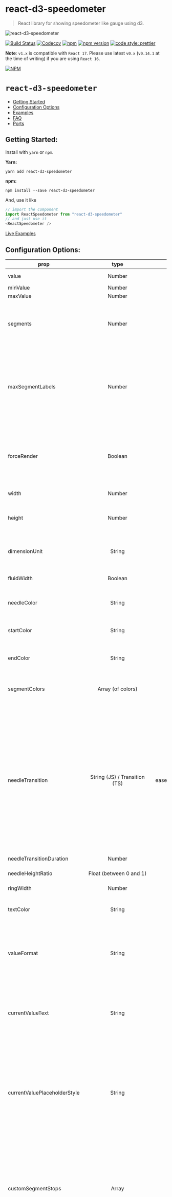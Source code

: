 # react-d3-speedometer

> React library for showing speedometer like gauge using d3.

![react-d3-speedometer](https://raw.githubusercontent.com/palerdot/react-d3-speedometer/master/speedo.gif)

[![Build Status](https://travis-ci.org/palerdot/react-d3-speedometer.svg?branch=master)](https://travis-ci.org/palerdot/react-d3-speedometer)
[![Codecov](https://img.shields.io/codecov/c/gh/palerdot/react-d3-speedometer)](https://codecov.io/gh/palerdot/react-d3-speedometer)
[![npm](https://img.shields.io/npm/dt/react-d3-speedometer.svg)](https://www.npmjs.com/package/react-d3-speedometer)
[![npm version](https://badge.fury.io/js/react-d3-speedometer.svg)](https://www.npmjs.com/package/react-d3-speedometer)
[![code style: prettier](https://img.shields.io/badge/code_style-prettier-ff69b4.svg?style=flat-square)](https://github.com/prettier/prettier)


**Note**: `v1.x` is compatible with `React 17`. Please use latest `v0.x` (`v0.14.1` at the time of writing) if you are using `React 16`.

[![NPM](https://nodei.co/npm/react-d3-speedometer.png)](https://npmjs.org/package/react-d3-speedometer)


# `react-d3-speedometer`

- [Getting Started](#getting-started)
- [Configuration Options](#configuration-options)
- [Examples](#examples)
- [FAQ](#faq)
- [Ports](#ports)

## Getting Started:

Install with `yarn` or `npm`.

**Yarn:**
```
yarn add react-d3-speedometer
```

**npm:**

```
npm install --save react-d3-speedometer
``` 

And, use it like

```javascript
// import the component
import ReactSpeedometer from "react-d3-speedometer"
// and just use it
<ReactSpeedometer />
```

[Live Examples](https://palerdot.in/react-d3-speedometer)

## Configuration Options:

| prop        | type           | default  | comments |
| ------------|:--------------:| --------:| ---------|
| value       | Number         | 0        |   Make sure your value is between your `minValue` and `maxValue`       |
| minValue    | Number         | 0        |          |
| maxValue    | Number         | 1000     |          |
| segments    | Number         | 5        | Number of segments in the speedometer. Please note, `segments` is calculated with [d3-ticks]() which is an approximate count that is uniformly spaced between min and max. Please refer to [d3-ticks](https://github.com/d3/d3-scale/blob/master/README.md#continuous_ticks) and [d3-array ticks](https://github.com/d3/d3-array#ticks) for more detailed info.        |
| maxSegmentLabels    | Number         | value from 'segments' prop        | Limit the number of segment labels to displayed. This is useful for acheiving a gradient effect by giving arbitrary large number of `segments` and limiting the labels with this prop. [See Live Example](https://palerdot.in/react-d3-speedometer/?path=/story/react-d3-speedometer--gradient-effect-with-large-number-of-segments-and-maxsegmentlabels-config). Please note, `maxSegmentLabels` is calculated with [d3-ticks]() which is an approximate count that is uniformly spaced between min and max. Please refer to [d3-ticks](https://github.com/d3/d3-scale/blob/master/README.md#continuous_ticks) and [d3-array ticks](https://github.com/d3/d3-array#ticks) for more detailed info.        |
| forceRender | Boolean        | false    | After initial rendering/mounting, when props change, only the `value` is changed and animated to maintain smooth visualization. But, if you want to force rerender the whole component like change in segments, colors, dimensions etc, you can use this option to force rerender of the whole component on props change.         |
| width       | Number         | 300      | **diameter** of the speedometer and the **width** of the svg element |
| height      | Number         | 300      | height of the svg element. Height of the speedometer is always half the width since it is a **semi-circle**. For fluid width, please refere to `fluidWidth` config |
| dimensionUnit | String         | px     | Default to `px` for `width/height`. Possible values - `"em" , "ex" , "px" , "in" , "cm" , "mm" , "pt" , ,"pc"` ... Please refer to [specification](https://developer.mozilla.org/en-US/docs/Web/SVG/Content_type#Length) for more details |
| fluidWidth  | Boolean        | false    | If `true` takes the width of the parent component. See [Live Example](https://palerdot.in/react-d3-speedometer/?selectedKind=React%20d3%20Speedometer&selectedStory=Fluid%20Width%20view&full=0&down=0&left=1&panelRight=0&downPanel=kadirahq%2Fstorybook-addon-actions%2Factions-panel) for more details |
| needleColor | String         | steelblue | Should be a valid color code - colorname, hexadecimal name or rgb value. Should be a valid input for [d3.interpolateHsl](https://github.com/d3/d3-interpolate#interpolateHsl)   |
| startColor | String         | #FF471A | Should be a valid color code - colorname, hexadecimal name or rgb value. Should be a valid input for [d3.interpolateHsl](https://github.com/d3/d3-interpolate#interpolateHsl)   |
| endColor | String         |  #33CC33 | Should be a valid color code - colorname, hexadecimal name or rgb value. Should be a valid input for [d3.interpolateHsl](https://github.com/d3/d3-interpolate#interpolateHsl)   |
| segmentColors | Array (of colors)         |  [] | Custom segment colors can be given with this option. Should be an array of valid color codes. If this option is given **startColor** and **endColor** options will be ignored. |
| needleTransition | String (JS) / Transition (TS)        | easeQuadInOut | [d3-easing-identifiers](https://github.com/d3/d3-ease) - easeLinear, easeQuadIn, easeQuadOut, easeQuadInOut, easeCubicIn, easeCubicOut, easeCubicInOut, easePolyIn, easePolyOut, easePolyInOut, easeSinIn, easeSinOut, easeSinInOut, easeExpIn, easeExpOut, easeExpInOut, easeCircleIn, easeCircleOut, easeCircleInOut, easeBounceIn, easeBounceOut, easeBounceInOut, easeBackIn, easeBackOut, easeBackInOut, easeElasticIn, easeElasticOut, easeElasticInOut, easeElastic. There is a helper Object/Type 'Transtion', which you can import like `import { Transition } from 'react-d3-speedometer'` and use it like `Transition.easeElastic`. This works for both JS and Typescript. For `type(script)` definitions, please refer [here](./src/index.d.ts). |
| needleTransitionDuration | Number         | 500     | Time in milliseconds. |
| needleHeightRatio | Float (between 0 and 1)         | 0.9     | Control the height of the needle by giving a number/float between `0` and `1`. Default height ratio is `0.9`.  |
| ringWidth | Number         | 60     | Width of the speedometer ring. |
| textColor | String         | #666     | Should be a valid color code - colorname, hexadecimal name or rgb value. Used for both showing the current value and the segment values |
| valueFormat | String       |  | should be a valid format for [d3-format](https://github.com/d3/d3-format#locale_format). By default, no formatter is used. You can use a valid d3 format identifier (for eg: `d` to convert float to integers), to format the values. **Note:** This formatter affects all the values (current value, segment values) displayed in the speedometer |
| currentValueText | String | ${value} | Should be provided a string which should have **${value}** placeholder which will be replaced with current value. By default, current value is shown (formatted with `valueFormat`). For example, if current Value is 333 if you would like to show `Current Value: 333`, you should provide a string **`Current Value: ${value}`**. See [Live Example](https://palerdot.in/react-d3-speedometer/?selectedKind=react-d3-speedometer&selectedStory=Custom%20Current%20Value%20Text&full=0&down=1&left=1&panelRight=0) |
| currentValuePlaceholderStyle | String | ${value} | Should be provided a placeholder string which will be replaced with current value in `currentValueTextProp`. For example: you can use ruby like interpolation by giving following props - `<ReactSpeedometer    currentValueText="Current Value: #{value}" currentValuePlaceholderStyle={"#{value}"} />`. This is also helpful if you face `no-template-curly-in-string` eslint warnings and would like to use different placeholder for current value |
| customSegmentStops | Array         | []     | Array of values **starting** at `min` value, and **ending** at `max` value. This configuration is useful if you would like to split the segments at custom points or have unequal segments at preferred values. If the values does not begin and end with `min` and `max` value respectively, an error will be thrown. This configuration will override `segments` prop, since total number of segments will be `length - 1` of `customSegmentProps`. For example, `[0, 50, 75, 100]` value will have three segments - `0-50`, `50-75`, `75-100`. See [Live Example](https://palerdot.in/react-d3-speedometer/?path=/story/react-d3-speedometer--custom-segment-stops) |
| customSegmentLabels | Array`<CustomSegmentLabel>` | [] | Takes an array of `CustomSegmentLabel` objects. Each object has following keys for custom rendering of labels - `text`, `fontSize`, `color`, `position: OUTSIDE/INSIDE`. For `position`, there is a helper `CustomSegmentLabelPosition` Object/Type which you can import like `import { CustomSegmentLabelPosition } from 'react-d3-speedometer'`, and use it like `CustomSegmentLabelPosition.Inside / CustomSegmentLabelPosition.Outside`. This works for both JS and Typescript. For `type(script)` definitions, please refer [here](./src/index.d.ts).  |
| labelFontSize | String         | 14px     | Font size for segment labels/legends |
| valueTextFontSize | String         | 16px     | Font size for current value text |
| valueTextFontWeight | String         | bold     | Font weight for current value text. Any valid font weight identifier (500, bold etc) can be used. |
| paddingHorizontal | Number         | 0     | Provides right/left space for the label text. Takes a number (without explicit unit, unit will be taken from dimensionUnit config which defaults to px). Helpful when using a bigger font size for label texts. |
| paddingVertical   | Number         | 0     | Provides top/bottom space for the current value label text below the needle. Takes a number (without explicit unit, unit will be taken from dimensionUnit config which defaults to px). Helpful when using a bigger font size for label texts. |

## Examples

You can view [Live Examples here](https://palerdot.in/react-d3-speedometer/?path=/story/react-d3-speedometer--default-with-no-config)

#### Default with no config - [Live Example](https://palerdot.in/react-d3-speedometer/?path=/story/reactspeedometer--default-with-no-config)

```javascript
<ReactSpeedometer />
```

#### With configurations - [Live Example](https://palerdot.in/react-d3-speedometer/?path=/story/reactspeedometer--configuring-values)

```javascript
<ReactSpeedometer
  maxValue={500}
  value={473}
  needleColor="red"
  startColor="green"
  segments={10}
  endColor="blue"
/>
```

#### Custom Segment Colors - [Live Example](https://palerdot.in/react-d3-speedometer/?path=/story/reactspeedometer--custom-segment-colors)

```javascript
<ReactSpeedometer
  value={333}
  segments={5}
  segmentColors={[
    "#bf616a",
    "#d08770",
    "#ebcb8b",
    "#a3be8c",
    "#b48ead",
  ]}
  // startColor will be ignored
  // endColor will be ignored
/>
```

#### Custom Segment Labels - [Live Example](https://palerdot.in/react-d3-speedometer/?path=/story/reactspeedometer--custom-segment-labels)

```javascript
  // 'customSegmentLabels' prop takes an array of 'CustomSegmentLabel' Object
  /*
  type CustomSegmentLabel = {
    text?: string
    position?: OUTSIDE/INSIDE
    fontSize?: string
    color?: string
  }
  */

  <ReactSpeedometer
    value={777}
    currentValueText="Happiness Level"
    customSegmentLabels={[
      {
        text: "Very Bad",
        position: "INSIDE",
        color: "#555",
      },
      {
        text: "Bad",
        position: "INSIDE",
        color: "#555",
      },
      {
        text: "Ok",
        position: "INSIDE",
        color: "#555",
        fontSize: "19px",
      },
      {
        text: "Good",
        position: "INSIDE",
        color: "#555",
      },
      {
        text: "Very Good",
        position: "INSIDE",
        color: "#555",
      },
    ]}
  />
```

#### Custom Segment Stops - [Live Example](https://palerdot.in/react-d3-speedometer/?path=/story/reactspeedometer--custom-segment-stops)

```javascript
  <ReactSpeedometer
    customSegmentStops={[0, 500, 750, 900, 1000]}
    segmentColors={["firebrick", "tomato", "gold", "limegreen"]}
    value={333}
  />
  // `segments` prop will be ignored since it will be calculated from `customSegmentStops`
  // In this case there will be `4` segments (0-500, 500-750, 750-900, 900-1000)
/>
```

#### Fluid Width Example - [Live Example](https://palerdot.in/react-d3-speedometer/?path=/story/reactspeedometer--fluid-width-view)

```javascript
// Speedometer will take the width of the parent div (500)
// any width passed will be ignored
<div style={{
  width: "500px",
  height: "300px",
  background: "#EFEFEF"
}}>
  <ReactSpeedometer
    fluidWidth={true}
    minValue={100}
    maxValue={500}
    value={473}
    needleColor="steelblue"
  />
</div>
```

#### Needle Transition Example - [Live Example](https://palerdot.in/react-d3-speedometer/?path=/story/reactspeedometer--needle-transition-duration)

```javascript
<ReactSpeedometer
  value={333}
  needleColor="steelblue"
  needleTransitionDuration={4000}
  needleTransition="easeElastic"
/>
```

#### Force Render component on props change - [Live Example](https://palerdot.in/react-d3-speedometer/?path=/story/reactspeedometer--force-render-the-component)

```javascript
// By default, when props change, only the value prop is updated and animated. 
// This is to maintain smooth visualization and to ignore breaking appearance changes like segments, colors etc. 
// You can override this behaviour by giving forceRender: true

// render a component initially
<ReactSpeedometer
  width={200}
  height={200}
/>
// Now, if given forceRender: true, and change the appearance all together, the component will rerender completely on props change
<ReactSpeedometer
  forceRender={true}
  segments={15}
  width={500}
  height={500}
/>
```

#### Needle Height Configuration Example - [Live Example](https://palerdot.in/react-d3-speedometer/?path=/story/reactspeedometer--configure-needle-length-and-font-sizes)

```javascript
<ReactSpeedometer
  value={333}
  needleHeightRatio={0.7}
/>
```

You can give a value between `0` and `1` to control the needle height.


#### Gradient Like Effect - [Live Example](https://palerdot.in/react-d3-speedometer/?path=/story/reactspeedometer--gradient-effect-with-large-number-of-segments-and-max-segment-labels-config)

```javascript
<ReactSpeedometer
  value={333}
  maxSegmentLabels={5}
  segments={1000}
/>
```

### FAQ:


1) How to use with [nextjs](https://nextjs.org/)?

    `react-d3-speedometer` uses [lodash-es](https://www.npmjs.com/package/lodash-es) dependency for better tree shaking. For [nextjs](https://nextjs.org/), please use [next-transpile-modules](https://www.npmjs.com/package/next-transpile-modules), so that ES module exports from `lodash-es` package is properly transpiled.

2) How to use with `React 17`?

    Please use latest `v1.x` (`v1.0.0` at the time of writing). `v1.x` is compatible with `React 17`.

3) How to use with `React 16`?

    Please use latest `v0.x` (`v0.14.x` at the time of writing). `v0.x` is compatible with `React 16`.

---

## Ports:
- Vue: [vue-speedometer](https://github.com/palerdot/vue-speedometer)
- Svelte: [svelte-speedometer](https://github.com/palerdot/svelte-speedometer)

---

### Todos:

- [x] Test coverage (with enzyme)
- [x] Convert entire code base to ES6
- [x] Split core from lifecycles
- [x] Typescript support

---

### Tests:

`react-d3-speedometer` comes with a test suite using [enzyme](https://github.com/airbnb/enzyme).

```javascript
// navigate to root folder and run
npm test
// or 'yarn test' if you are using yarn
```

---

#### Feature Updates:
- [`v0.14.0`] `valueTextFontWeight` config to control font weight of current value
- [`v0.10.0`] Custom labels. [Live Example](https://codesandbox.io/s/vibrant-platform-cesh3)
- [`v0.9.0`] `Typescript` support
- [`v0.8.0`] `paddingHorizontal`, `paddingVertical` configuration to control spacing around text. [Live Example](https://codesandbox.io/s/blazing-sun-bsm0j)
- [`v0.7.0`] Custom segment stops. [Live Example](https://palerdot.in/react-d3-speedometer/?path=/story/react-d3-speedometer--custom-segment-stops)
- [`v0.6.0`] Custom segment colors. [Live Example](https://codesandbox.io/s/relaxed-silence-c3qkb)

---

#### Changelog:

[View Changelog](CHANGELOG.md)

---

#### Credits:
`react-d3-speedometer` was started as a react port of the following d3 snippet - [http://bl.ocks.org/msqr/3202712](http://bl.ocks.org/msqr/3202712). Component template was initially bootstrapped with [React CDK](https://github.com/storybooks/react-cdk). Also, many thanks to `react` and `d3` ecosystem contributors.

---

#### Contributing:
PRs are welcome. Please create a issue/bugfix/feature branch and create an issue with your branch details. Probably I will create a similar branch in the upstream repo so that PRs can be raised against that branch instead of `master`. [master-v0.x](https://github.com/palerdot/react-d3-speedometer/tree/master-v0.x) is the main branch for `React 16` compatible changes.

#### Notes
- `1.x` versions are compatible with React & React DOM Versions `v17.x`
- `0.x` versions are compatible with React & React DOM Versions `v16.x`
For every subsequent major react upgrade, `react-d3-speedometer` will be bumped to next major versions. For example `1.x` will be compatible with `React 17.x` so on and so forth ...

For similar library for VueJS, please check out [vue-speedometer](https://github.com/palerdot/vue-speedometer).

For similar library for Svelte, please check out [svelte-speedometer](https://github.com/palerdot/svelte-speedometer).

#### License:

[MIT](LICENSE)
